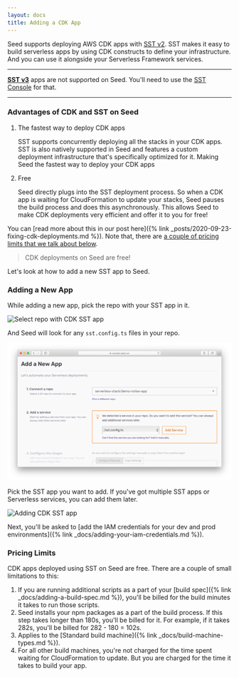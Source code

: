 ```yaml
---
layout: docs
title: Adding a CDK App
---
```


Seed supports deploying AWS CDK apps with [SST v2](https://github.com/sst/sst). SST makes it easy to build serverless apps by using CDK constructs to define your infrastructure. And you can use it alongside your Serverless Framework services.

---

[**SST v3**](https://sst.dev/blog/sst-v3) apps are not supported on Seed. You'll need to use the [SST Console](https://sst.dev/docs/console/) for that.

---

### Advantages of CDK and SST on Seed

1. The fastest way to deploy CDK apps

   SST supports concurrently deploying all the stacks in your CDK apps. SST is also natively supported in Seed and features a custom deployment infrastructure that's specifically optimized for it. Making Seed the fastest way to deploy your CDK apps

2. Free

   Seed directly plugs into the SST deployment process. So when a CDK app is waiting for CloudFormation to update your stacks, Seed pauses the build process and does this asynchronously. This allows Seed to make CDK deployments very efficient and offer it to you for free!

You can [read more about this in our post here]({% link _posts/2020-09-23-fixing-cdk-deployments.md %}). Note that, there are [a couple of pricing limits that we talk about below](#pricing-limits).

> CDK deployments on Seed are free!

Let's look at how to add a new SST app to Seed.

### Adding a New App

While adding a new app, pick the repo with your SST app in it.

![Select repo with CDK SST app](/assets/docs/adding-a-cdk-app/select-repo-with-cdk-sst-app.png)

And Seed will look for any `sst.config.ts` files in your repo.

![Detected sst.config.ts in repo](/assets/docs/adding-a-cdk-app/detected-sst-config-ts-in-repo.png)

Pick the SST app you want to add. If you've got multiple SST apps or Serverless services, you can add them later.

![Adding CDK SST app](/assets/docs/adding-a-cdk-app/adding-cdk-sst-app.png)

Next, you'll be asked to [add the IAM credentials for your dev and prod environments]({% link _docs/adding-your-iam-credentials.md %}).

### Pricing Limits

CDK apps deployed using SST on Seed are free. There are a couple of small limitations to this:

1. If you are running additional scripts as a part of your [build spec]({% link _docs/adding-a-build-spec.md %}), you'll be billed for the build minutes it takes to run those scripts.
2. Seed installs your npm packages as a part of the build process. If this step takes longer than 180s, you'll be billed for it. For example, if it takes 282s, you'll be billed for 282 - 180 = 102s.
3. Applies to the [Standard build machine]({% link _docs/build-machine-types.md %}).
4. For all other build machines, you're not charged for the time spent waiting for CloudFormation to update. But you are charged for the time it takes to build your app.
